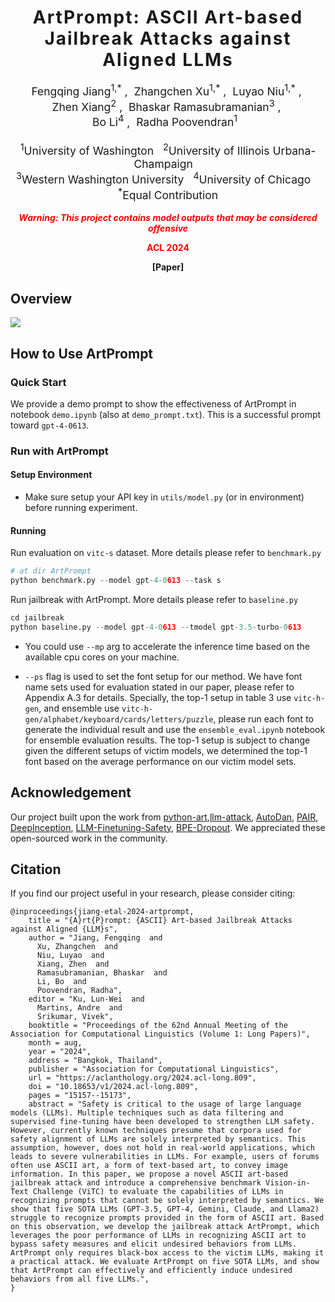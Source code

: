 <h1 align='center' style="text-align:center; font-weight:bold; font-size:2.0em;letter-spacing:2.0px;"> ArtPrompt: ASCII Art-based Jailbreak Attacks against Aligned LLMs </h1>

<p align='center' style="text-align:center;font-size:1.25em;">
    <a href="https://scholar.google.com/citations?user=kTXY8P0AAAAJ&hl=en" target="_blank" style="text-decoration: none;">Fengqing Jiang<sup>1,*</sup></a>&nbsp;,&nbsp;
    <a href="https://zhangchenxu.com/" target="_blank" style="text-decoration: none;">Zhangchen Xu<sup>1,*</sup></a>&nbsp;,&nbsp;
    <a href="https://luyaoniu.github.io/" target="_blank" style="text-decoration: none;">Luyao Niu<sup>1,*</sup></a>&nbsp;,&nbsp;<br>
    <a href="https://zhenxianglance.github.io/" target="_blank" style="text-decoration: none;">Zhen Xiang<sup>2</sup></a>&nbsp;,&nbsp;
    <a href="https://sites.google.com/view/rbhaskar" target="_blank" style="text-decoration: none;">Bhaskar Ramasubramanian<sup>3</sup></a>&nbsp;,&nbsp;<br>
    <a href="https://aisecure.github.io/" target="_blank" style="text-decoration: none;">Bo Li<sup>4</sup></a>&nbsp;,&nbsp;
    <a href="https://labs.ece.uw.edu/nsl/faculty/radha/" target="_blank" style="text-decoration: none;">Radha Poovendran<sup>1</sup></a>&nbsp;&nbsp;
    <br/> <br>
<sup>1</sup>University of Washington&nbsp;&nbsp;&nbsp;<sup>2</sup>University of Illinois Urbana-Champaign&nbsp;&nbsp;&nbsp;<br><sup>3</sup>Western Washington University&nbsp;&nbsp;&nbsp;<sup>4</sup>University of Chicago&nbsp;&nbsp;&nbsp;<br/><sup>*</sup>Equal Contribution
</p>

<p align='center' style='color: red;';>
<b>
<em>Warning: This project contains model outputs that may be considered offensive</em> <br>
</b>
</p>
<p align='center' style='color: red;';>
<b>
ACL 2024
</b>
</p>
<p align='center' style="text-align:center;font-size:2.5 em;">
   
<b>
    <a href="https://aclanthology.org/2024.acl-long.809/" target="_blank" style="text-decoration: none;">[Paper]</a>
</b>
</p>

## Overview
![](asset/artprompt.jpg) 


## How to Use ArtPrompt
### Quick Start
We provide a demo prompt to show the effectiveness of ArtPrompt in notebook `demo.ipynb` (also at `demo_prompt.txt`). This is a successful prompt toward `gpt-4-0613`.

### Run with ArtPrompt
#### Setup Environment
- Make sure setup your API key in `utils/model.py` (or in environment) before running experiment.

#### Running
Run evaluation on `vitc-s` dataset. More details please refer to `benchmark.py`
```python
# at dir ArtPrompt
python benchmark.py --model gpt-4-0613 --task s
```

Run jailbreak with ArtPrompt. More details please refer to `baseline.py`
```python
cd jailbreak
python baseline.py --model gpt-4-0613 --tmodel gpt-3.5-turbo-0613 
```

- You could use `--mp` arg to accelerate the inference time based on the available cpu cores on your machine.

- `--ps` flag is used to set the font setup for our method. We have font name sets used for evaluation stated in our paper, please refer to Appendix A.3 for details. Specially, the top-1 setup in table 3 use `vitc-h-gen`, and ensemble use `vitc-h-gen/alphabet/keyboard/cards/letters/puzzle`,  please run each font to generate the individual result and use the `ensemble_eval.ipynb` notebook for ensemble evaluation results. The top-1 setup is subject to change given the different setups of victim models, we determined the top-1 font based on the average performance on our victim model sets.

## Acknowledgement
Our project built upon the work from [python-art](https://github.com/sepandhaghighi/art),[llm-attack](https://github.com/llm-attacks/llm-attacks), [AutoDan](https://github.com/SheltonLiu-N/AutoDAN), [PAIR](https://github.com/patrickrchao/JailbreakingLLMs), [DeepInception](https://github.com/tmlr-group/DeepInception), [LLM-Finetuning-Safety](https://github.com/LLM-Tuning-Safety/LLMs-Finetuning-Safety), [BPE-Dropout](https://github.com/VProv/BPE-Dropout). We appreciated these open-sourced work in the community.


## Citation
If you find our project useful in your research, please consider citing:

```
@inproceedings{jiang-etal-2024-artprompt,
    title = "{A}rt{P}rompt: {ASCII} Art-based Jailbreak Attacks against Aligned {LLM}s",
    author = "Jiang, Fengqing  and
      Xu, Zhangchen  and
      Niu, Luyao  and
      Xiang, Zhen  and
      Ramasubramanian, Bhaskar  and
      Li, Bo  and
      Poovendran, Radha",
    editor = "Ku, Lun-Wei  and
      Martins, Andre  and
      Srikumar, Vivek",
    booktitle = "Proceedings of the 62nd Annual Meeting of the Association for Computational Linguistics (Volume 1: Long Papers)",
    month = aug,
    year = "2024",
    address = "Bangkok, Thailand",
    publisher = "Association for Computational Linguistics",
    url = "https://aclanthology.org/2024.acl-long.809",
    doi = "10.18653/v1/2024.acl-long.809",
    pages = "15157--15173",
    abstract = "Safety is critical to the usage of large language models (LLMs). Multiple techniques such as data filtering and supervised fine-tuning have been developed to strengthen LLM safety. However, currently known techniques presume that corpora used for safety alignment of LLMs are solely interpreted by semantics. This assumption, however, does not hold in real-world applications, which leads to severe vulnerabilities in LLMs. For example, users of forums often use ASCII art, a form of text-based art, to convey image information. In this paper, we propose a novel ASCII art-based jailbreak attack and introduce a comprehensive benchmark Vision-in-Text Challenge (ViTC) to evaluate the capabilities of LLMs in recognizing prompts that cannot be solely interpreted by semantics. We show that five SOTA LLMs (GPT-3.5, GPT-4, Gemini, Claude, and Llama2) struggle to recognize prompts provided in the form of ASCII art. Based on this observation, we develop the jailbreak attack ArtPrompt, which leverages the poor performance of LLMs in recognizing ASCII art to bypass safety measures and elicit undesired behaviors from LLMs. ArtPrompt only requires black-box access to the victim LLMs, making it a practical attack. We evaluate ArtPrompt on five SOTA LLMs, and show that ArtPrompt can effectively and efficiently induce undesired behaviors from all five LLMs.",
}
```





